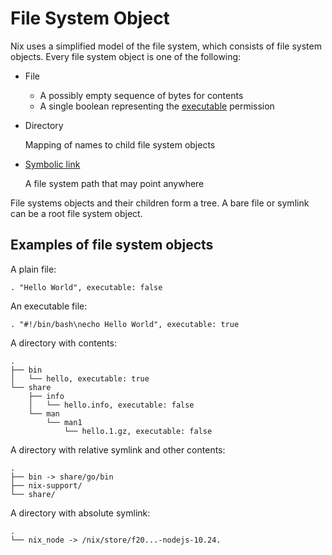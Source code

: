 # File System Object

Nix uses a simplified model of the file system, which consists of file system objects.
Every file system object is one of the following:

 - File

   - A possibly empty sequence of bytes for contents
   - A single boolean representing the [executable](https://en.m.wikipedia.org/wiki/File-system_permissions#Permissions) permission

 - Directory

   Mapping of names to child file system objects

 - [Symbolic link](https://en.m.wikipedia.org/wiki/Symbolic_link)

   A file system path that may point anywhere

File systems objects and their children form a tree.
A bare file or symlink can be a root file system object.

## Examples of file system objects

A plain file:

```
. "Hello World", executable: false
```

An executable file:
```
. "#!/bin/bash\necho Hello World", executable: true
```

A directory with contents:

```
.
├── bin
│   └── hello, executable: true
└── share
    ├── info
    │   └── hello.info, executable: false
    └── man
        └── man1
            └── hello.1.gz, executable: false
```

A directory with relative symlink and other contents:

```
.
├── bin -> share/go/bin
├── nix-support/
└── share/
```

A directory with absolute symlink:

```
.
└── nix_node -> /nix/store/f20...-nodejs-10.24.
```
